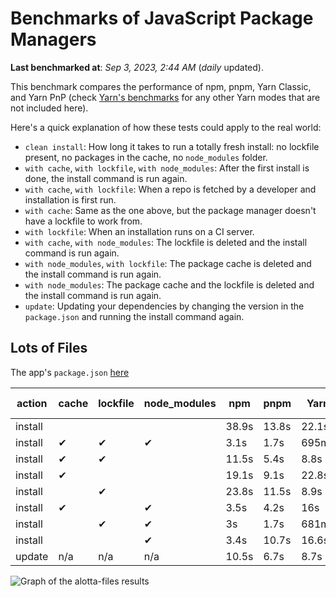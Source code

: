 # Benchmarks of JavaScript Package Managers

**Last benchmarked at**: _Sep 3, 2023, 2:44 AM_ (_daily_ updated).

This benchmark compares the performance of npm, pnpm, Yarn Classic, and Yarn PnP (check [Yarn's benchmarks](https://yarnpkg.com/benchmarks) for any other Yarn modes that are not included here).

Here's a quick explanation of how these tests could apply to the real world:

- `clean install`: How long it takes to run a totally fresh install: no lockfile present, no packages in the cache, no `node_modules` folder.
- `with cache`, `with lockfile`, `with node_modules`: After the first install is done, the install command is run again.
- `with cache`, `with lockfile`: When a repo is fetched by a developer and installation is first run.
- `with cache`: Same as the one above, but the package manager doesn't have a lockfile to work from.
- `with lockfile`: When an installation runs on a CI server.
- `with cache`, `with node_modules`: The lockfile is deleted and the install command is run again.
- `with node_modules`, `with lockfile`: The package cache is deleted and the install command is run again.
- `with node_modules`: The package cache and the lockfile is deleted and the install command is run again.
- `update`: Updating your dependencies by changing the version in the `package.json` and running the install command again.

## Lots of Files

The app's `package.json` [here](https://github.com/pnpm/pnpm.io/blob/main/benchmarks/fixtures/alotta-files/package.json)

| action  | cache | lockfile | node_modules| npm | pnpm | Yarn | Yarn PnP |
| ---     | ---   | ---      | ---         | --- | ---  | ---  | ---      |
| install |       |          |             | 38.9s | 13.8s | 22.1s | 20.2s |
| install | ✔     | ✔        | ✔           | 3.1s | 1.7s | 695ms | n/a |
| install | ✔     | ✔        |             | 11.5s | 5.4s | 8.8s | 668ms |
| install | ✔     |          |             | 19.1s | 9.1s | 22.8s | 15.2s |
| install |       | ✔        |             | 23.8s | 11.5s | 8.9s | 670ms |
| install | ✔     |          | ✔           | 3.5s | 4.2s | 16s | n/a |
| install |       | ✔        | ✔           | 3s | 1.7s | 681ms | n/a |
| install |       |          | ✔           | 3.4s | 10.7s | 16.6s | n/a |
| update  | n/a | n/a | n/a | 10.5s | 6.7s | 8.7s | 16.9s |

<img alt="Graph of the alotta-files results" src="/img/benchmarks/alotta-files.svg" />